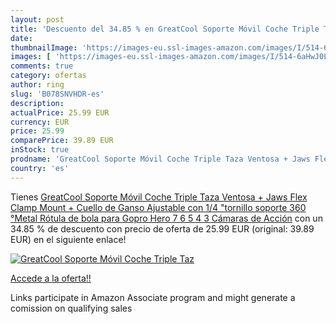 ```yaml
---
layout: post
title: 'Descuento del 34.85 % en GreatCool Soporte Móvil Coche Triple Taz'
date: 
thumbnailImage: 'https://images-eu.ssl-images-amazon.com/images/I/514-6aHwJ0L._SL200_.jpg'
images: [ 'https://images-eu.ssl-images-amazon.com/images/I/514-6aHwJ0L._SL200_.jpg' ]
comments: true
category: ofertas
author: ring
slug: 'B078SNVHDR-es'
description:
actualPrice: 25.99 EUR
currency: EUR
price: 25.99
comparePrice: 39.89 EUR
inStock: true
prodname: 'GreatCool Soporte Móvil Coche Triple Taza Ventosa + Jaws Flex Clamp Mount + Cuello de Ganso Ajustable con 1/4 "tornillo soporte 360 °Metal Rótula de bola para Gopro Hero 7 6 5 4 3 Cámaras de Acción'
country: 'es'
---
```


Tienes [GreatCool Soporte Móvil Coche Triple Taza Ventosa + Jaws Flex Clamp Mount + Cuello de Ganso Ajustable con 1/4 "tornillo soporte 360 °Metal Rótula de bola para Gopro Hero 7 6 5 4 3 Cámaras de Acción](https://www.amazon.es/dp/B078SNVHDR/?tag=tolees-21) con un 34.85 % de descuento con precio de oferta de 25.99 EUR (original: 39.89 EUR) en el siguiente enlace!

[![GreatCool Soporte Móvil Coche Triple Taz](https://images-eu.ssl-images-amazon.com/images/I/514-6aHwJ0L._SL200_.jpg)](https://www.amazon.es/dp/B078SNVHDR/?tag=tolees-21)

[Accede a la oferta!!](https://www.amazon.es/dp/B078SNVHDR/?tag=tolees-21)

Links participate in Amazon Associate program and might generate a comission on qualifying sales


